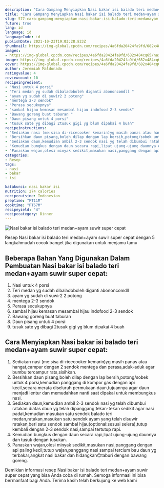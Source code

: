 ```yaml
---
description: "Cara Gampang Menyiapkan Nasi bakar isi balado teri medan+ayam suwir super cepat Anti Gagal"
title: "Cara Gampang Menyiapkan Nasi bakar isi balado teri medan+ayam suwir super cepat Anti Gagal"
slug: 577-cara-gampang-menyiapkan-nasi-bakar-isi-balado-teri-medanayam-suwir-super-cepat-anti-gagal
future: true
lang: id
language: id
languageCode: id
publishDate: 2021-10-23T19:03:28.823Z 
thumbnail: https://img-global.cpcdn.com/recipes/4a6fda20424fa9fd/682x484cq65/nasi-bakar-isi-balado-teri-medanayam-suwir-super-cepat-foto-resep-utama.png
images:
- https://img-global.cpcdn.com/recipes/4a6fda20424fa9fd/682x484cq65/nasi-bakar-isi-balado-teri-medanayam-suwir-super-cepat-foto-resep-utama.png
image: https://img-global.cpcdn.com/recipes/4a6fda20424fa9fd/682x484cq65/nasi-bakar-isi-balado-teri-medanayam-suwir-super-cepat-foto-resep-utama.png
cover: https://img-global.cpcdn.com/recipes/4a6fda20424fa9fd/682x484cq65/nasi-bakar-isi-balado-teri-medanayam-suwir-super-cepat-foto-resep-utama.png
author: Jeremiah Maldonado
ratingvalue: 4
reviewcount: 10
recipeingredient:
- "Nasi untuk 4 porsi"
- "Teri medan yg sudah dibaladoboleh diganti abononcomdll "
- "ayam yg sudah di suwir2 2 potong"
- "mentega 2-3 sendok"
- "Perasa secukupnya"
- "sambal hijau kemasan mesambal hijau indofood 2-3 sendok"
- "Bawang goreng buat taburan "
- "Daun pisang untuk 4 porsi"
- "tusuk sate yg dibagi 2tusuk gigi yg blum dipakai 4 buah"
recipeinstructions:
- "Sediakan nasi (me:sisa di-ricecooker kemarin)yg masih panas atau hangat,campur dengan 2 sendok mentega dan perasa,aduk-aduk agar bumbu tercampur rata,sisihkan."
- "Bersihkan daun pisang,boleh dilap dengan lap bersih,potong/sobek untuk 4 porsi,kemudian panggang di kompor gas dengan api kecil,secara merata diseluruh permukaan daun,tujuannya agar daun menjadi lentur dan memudahkan nanti saat dipakai untuk membungkus nasi."
- "Sediakan daun,kemudian ambil 2-3 sendok nasi yg telah dibumbui ratakan diatas daun yg telah dipanggang,tekan-tekan sedikit agar nasi padat,kemudian masukan satu sendok balado teri medan,ratakan,masukan satu sendok ayam yang telah disuwir ratakan,beri satu sendok sambal hijau(optional:sesuai selera),tutup kembali dengan 2-3 sendok nasi,sampai tertutup rapi."
- "Kemudian bungkus dengan daun secara rapi,lipat ujung-ujung daunnya dan tusuk dengan tusukan."
- "Panaskan wajan,olesi minyak sedikit,masukan nasi,panggang dengan api paling kecil,tutup wajan,panggang nasi sampai tercium bau daun yg terbakar,angkat nasi bakar dan hidangkan😊taburi dengan bawang goreng."
categories:
- Resep
tags:
- nasi
- bakar
- isi

katakunci: nasi bakar isi 
nutrition: 274 calories
recipecuisine: Indonesian
preptime: "PT11M"
cooktime: "PT57M"
recipeyield: "4"
recipecategory: Dinner
---
```



![Nasi bakar isi balado teri medan+ayam suwir super cepat](https://img-global.cpcdn.com/recipes/4a6fda20424fa9fd/682x484cq65/nasi-bakar-isi-balado-teri-medanayam-suwir-super-cepat-foto-resep-utama.png)

Resep Nasi bakar isi balado teri medan+ayam suwir super cepat    dengan 5 langkahmudah cocok banget jika digunakan untuk menjamu tamu

<!--inarticleads1-->

## Beberapa Bahan Yang Digunakan Dalam Pembuatan Nasi bakar isi balado teri medan+ayam suwir super cepat:

1. Nasi untuk 4 porsi
1. Teri medan yg sudah dibaladoboleh diganti abononcomdll 
1. ayam yg sudah di suwir2 2 potong
1. mentega 2-3 sendok
1. Perasa secukupnya
1. sambal hijau kemasan mesambal hijau indofood 2-3 sendok
1. Bawang goreng buat taburan 
1. Daun pisang untuk 4 porsi
1. tusuk sate yg dibagi 2tusuk gigi yg blum dipakai 4 buah



<!--inarticleads2-->

## Cara Menyiapkan Nasi bakar isi balado teri medan+ayam suwir super cepat:

1. Sediakan nasi (me:sisa di-ricecooker kemarin)yg masih panas atau hangat,campur dengan 2 sendok mentega dan perasa,aduk-aduk agar bumbu tercampur rata,sisihkan.
1. Bersihkan daun pisang,boleh dilap dengan lap bersih,potong/sobek untuk 4 porsi,kemudian panggang di kompor gas dengan api kecil,secara merata diseluruh permukaan daun,tujuannya agar daun menjadi lentur dan memudahkan nanti saat dipakai untuk membungkus nasi.
1. Sediakan daun,kemudian ambil 2-3 sendok nasi yg telah dibumbui ratakan diatas daun yg telah dipanggang,tekan-tekan sedikit agar nasi padat,kemudian masukan satu sendok balado teri medan,ratakan,masukan satu sendok ayam yang telah disuwir ratakan,beri satu sendok sambal hijau(optional:sesuai selera),tutup kembali dengan 2-3 sendok nasi,sampai tertutup rapi.
1. Kemudian bungkus dengan daun secara rapi,lipat ujung-ujung daunnya dan tusuk dengan tusukan.
1. Panaskan wajan,olesi minyak sedikit,masukan nasi,panggang dengan api paling kecil,tutup wajan,panggang nasi sampai tercium bau daun yg terbakar,angkat nasi bakar dan hidangkan😊taburi dengan bawang goreng.




Demikian informasi  resep Nasi bakar isi balado teri medan+ayam suwir super cepat   yang bisa Anda coba di rumah. Semoga informasi ini bisa bermanfaat bagi Anda. Terima kasih telah berkujung ke web kami
